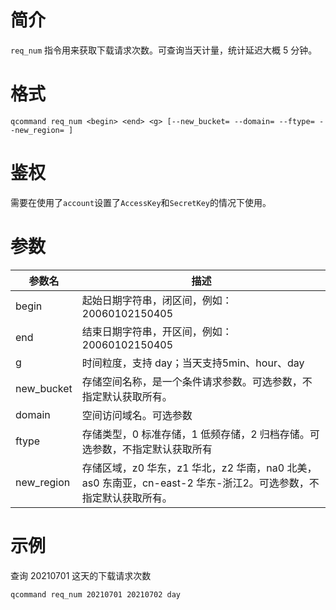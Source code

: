 # 简介

`req_num` 指令用来获取下载请求次数。可查询当天计量，统计延迟大概 5 分钟。


# 格式
```
qcommand req_num <begin> <end> <g> [--new_bucket= --domain= --ftype= --new_region= ]
```

# 鉴权

需要在使用了`account`设置了`AccessKey`和`SecretKey`的情况下使用。

# 参数

|参数名|描述|
|-----|-----|
|begin|起始日期字符串，闭区间，例如： 20060102150405|
|end| 结束日期字符串，开区间，例如： 20060102150405|
|g|时间粒度，支持 day；当天支持5min、hour、day|
|new_bucket|存储空间名称，是一个条件请求参数。可选参数，不指定默认获取所有。|
|domain|空间访问域名。可选参数|
|ftype|存储类型，0 标准存储，1 低频存储，2 归档存储。可选参数，不指定默认获取所有|
|new_region|存储区域，z0 华东，z1 华北，z2 华南，na0 北美，as0 东南亚，cn-east-2 华东-浙江2。可选参数，不指定默认获取所有。|

# 示例

查询 20210701 这天的下载请求次数
```
qcommand req_num 20210701 20210702 day
```

